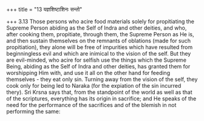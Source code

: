 +++
title = "13 यज्ञशिष्टाशिनः सन्तो"

+++
3.13 Those persons who acire food materials solely for propitiating the
Supreme Person abiding as the Self of Indra and other deities, and who,
after cooking them, propitiate, through them, the Supreme Person as He
is, and then sustain themselves on the remnants of oblations (made for
such propitiation), they alone will be free of impurities which have
resulted from beginningless evil and which are inimical to the vision of
the self. But they are evil-minded, who acire for selfish use the things
which the Supreme Being, abiding as the Self of Indra and other deities,
has granted them for worshipping Him with, and use it all on the other
hand for feeding themselves - they eat only sin. Turning away from the
vision of the self, they cook only for being led to Naraka (for the
expiation of the sin incurred thery). Sri Krsna says that, from the
standpoint of the world as well as that of the scriptures, everything
has its origin in sacrifice; and He speaks of the need for the
performance of the sacrifices and of the blemish in not performing the
same:
